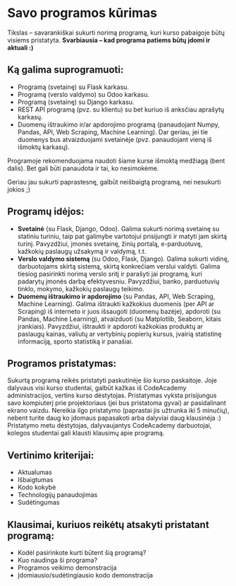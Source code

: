 # Savo programos kūrimas

Tikslas – savarankiškai sukurti norimą programą, kuri kurso pabaigoje būtų visiems pristatyta. **Svarbiausia – kad programa patiems būtų įdomi ir aktuali :)**

## Ką galima suprogramuoti:
* Programą (svetainę) su Flask karkasu. 
* Programą (verslo valdymo) su Odoo karkasu.
* Programą (svetainę) su Django karkasu.
* REST API programą (pvz. su klientu) su bet kuriuo iš anksčiau aprašytų karkasų.
* Duomenų ištraukimo ir/ar apdorojimo programą (panaudojant Numpy, Pandas, API, Web Scraping, Machine Learning). Dar geriau, jei tie duomenys bus atvaizduojami svetainėje (pvz. panaudojant vieną iš išmoktų karkasų).

Programoje rekomenduojama naudoti šiame kurse išmoktą medžiagą (bent dalis). Bet gali būti panaudota ir tai, ko nesimokėme.

Geriau jau sukurti paprastesnę, galbūt neišbaigtą programą, nei nesukurti jokios ;)

## Programų idėjos:
* **Svetainė** (su Flask, Django, Odoo). Galima sukurti norimą svetainę su statiniu turiniu, taip pat galimybe vartotojui prisijungti ir matyti jam skirtą turinį. Pavyzdžiui, įmonės svetainę, žinių portalą, e-parduotuvę, kažkokių paslaugų užsakymą ir valdymą, t.t.
* **Verslo valdymo sistemą** (su Odoo, Flask, Django). Galima sukurti vidinę, darbuotojams skirtą sistemą, skirtą konkrečiam verslui valdyti. Galima tiesiog pasirinkti norimą verslo sritį ir parašyti jai programą, kuri padarytų įmonės darbą efektyvesniu. Pavyzdžiui, banko, parduotuvių tinklo, mokymo, kažkokių paslaugų teikimo.
* **Duomenų ištraukimo ir apdorojimo** (su Pandas, API, Web Scraping, Machine Learning). Galima ištraukti kažkokius duomenis (per API ar Scraping) iš interneto ir juos išsaugoti (duomenų bazėje), apdoroti (su Pandas, Machine Learning), atvaizduoti (su Matplotlib, Seaborn, kitais įrankiais). Pavyzdžiui, ištraukti ir apdoroti kažkokias produktų ar paslaugų kainas, valiutų ar vertybinių popierių kursus, įvairią statistinę informaciją, sporto statistiką ir panašiai.

## Programos pristatymas:
Sukurtą programą reikės pristatyti paskutinėje šio kurso paskaitoje. Joje dalyvaus visi kurso studentai, galbūt kažkas iš CodeAcademy administracijos, vertins kurso dėstytojas.
Pristatymas vyksta prisijungus savo kompiuterį prie projektoriaus (jei bus pristatoma gyvai) ar pasidalinant ekrano vaizdu. Nereikia ilgo pristatymo (paprastai jis užtrunka iki 5 minučių), nebent turite daug ko įdomaus papasakoti arba dalyviai daug klausinėja :)
Pristatymo metu dėstytojas, dalyvaujantys CodeAcademy darbuotojai, kolegos studentai gali klausti klausimų apie programą.

## Vertinimo kriterijai:
* Aktualumas
* Išbaigtumas
* Kodo kokybė
* Technologijų panaudojimas
* Sudėtingumas

## Klausimai, kuriuos reikėtų atsakyti pristatant programą:
* Kodėl pasirinkote kurti būtent šią programą?
* Kuo naudinga ši programa?
* Programos veikimo demonstracija
* Įdomiausio/sudėtingiausio kodo demonstracija